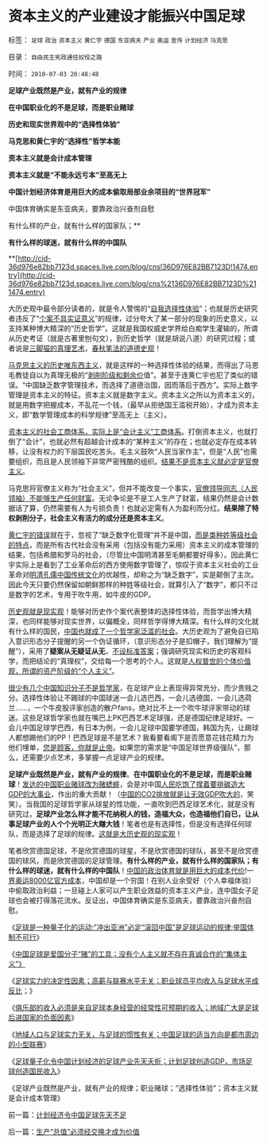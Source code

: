 # 资本主义的产业建设才能振兴中国足球

标签： `足球` `政治` `资本主义` `黄仁宇` `德国` `东亚病夫` `产业` `奥运` `宣传` `计划经济` `马克思` 

目录： `自由民主宪政通往奴役之路`

时间： `2010-07-03 20:48:48`

**足球产业既然是产业，就有产业的规律**

**在中国职业化的不是足球，而是职业赌球**

**历史和现实世界观中的“选择性体验”**

**马克思和黄仁宇的“选择性”哲学本能**

**资本主义就是会计成本管理**

**资本主义就是“不能永远亏本”至高无上**

**中国计划经济体育是用巨大的成本偷取局部业余项目的“世界冠军”**

中国体育确实是东亚病夫，要靠政治兴奋剂自慰

有什么样的产业，就有什么样的国家队；**

**有什么样的球迷，就有什么样的中国队**

**[http://cid-36d976e82bb7123d.spaces.live.com/blog/cns!36D976E82BB7123D!1474.entry](http://cid-36d976e82bb7123d.spaces.live.com/blog/cns%2136D976E82BB7123D%211474.entry)

大历史观中最令部分读者的，就是令人警惕的“[自我选择性体验](../../../2009/4/4/期望，预期和选择性体验；有调查也没有发言权.md)”；也就是历史研究者违反了“[个案不具实证意义](../../../2010/3/16/个案不具备历史实证意义.md)”的规律，过分夸大了某一部分的现象的历史意义，以支持某种博大精深的“历史哲学”。这就是我国权威史学界给白痴学生灌输的，所谓从历史考证（就是古著里刨句文），到历史哲学（就是胡说八道）的研究过程；或者说是[三脚猫的真理艺术](../../../2009/7/10/三脚猫真理艺术.md)，[春秋笔法的道德史观](../../../2010/1/17/春秋笔法三步曲.md)！

[马克思主义的历史唯东西主义](../../../2009/12/30/自造伪证循环的马恩“历史唯物主义”.md)，就是这样的一种选择性体验的结果，而得出了马恩毛教徒自以为真理无极的“[剥削阶级和剩余价](../../../2009/10/14/劳资公平交易谁养活了谁.md)值”。甚至于连黄仁宇也犯了类似的错误。“中国缺乏数字管理技术，而选择了道德治国，因而落后于西方”。实际上数字管理是资本主义的特征。资本主义就是数字主义。资本主义之所以为资本主义的，就是用数字把握成本，不乱花一个钱，（最早从拒绝国王滥税开始），才成为资本主义，即“数学管理成本的科学规律”至高无上（主义）。

[资本主义的社会工商体系，实际上是“会计主义”工商体系](../../../2010/4/23/凯恩斯主义就是社会主义就是计划经济.md)。打倒资本主义，也就打倒了“会计”，也就必然有超越会计成本的“某种主义”的存在；也就必定存在成本转移，让没有权力的下层国民吃苦头。毛主义鼓吹“人民当家作主”，但是“人民”也需要组织，而且是人民领袖下非常严密残酷的组织。[结果不是资本主义就必定是官僚主义](../../../2009/9/14/私有制和公有制之争.md)。

马克思将官僚主义称为“社会主义”，但并不能改变一个事实，[官僚领导同志（人民领袖）不能够生产任何财富](../../../2009/1/22/计划经济和市场经济中的生产者角色差异.md)。无论争论是不是工人生产了财富，结果仍然是会计数据话了算，仍然需要有人为亏损负责！也就必定需有人为盈利而分红。**结果除了特权剥削分子，社会主义有活力的成分还是资本主义**。

[黄仁宇的错误](../../../2009/3/23/黄仁宇的失误：宋明清帝国不是因为缺乏技术而选道德.md)就在于，忽视了“缺乏数字化管理”并不是中国，[而是类种姓等级社会的特点](../../../2010/5/26/为什么类种姓制度排斥技术进步.md)，而是所有古代社会没有采用（包括没有能力采用）资本主义的成本管理的结果，包括希腊和罗马的社会，（尽管比中国明清甚至毛朝都要好得多）。因此黄仁宇实际上是看到了工业革命后的西方使用数字管理了，惊叹于资本主义社会的工业革命对[明清孔儒中国传统文化](../../../2009/6/22/国学儒教的科学精华在无私的服从美德.md)的优越性，却称之为“缺乏数字”，实是颠倒了主次。因此今天只要仍然保留如朝鲜那样的种姓等级社会，就算引入了“数字”，都只不过是数字的艺术，专用于吹牛用，如牛皮的GDP。

[历史观就是现实观](../../../2010/5/27/道德史观就是文革政治观.md)！能够对历史作个案代表整体的选择性体验，而哲学出博大精深，也同样能够对现实世界，以偏概全，同样哲学得博大精深。有什么样的文化就有什么样的国民，[中国也就成了一个哲学家泛滥的社会](../../../2010/6/24/中国哲学家泛滥成灾的原因.md)。大历史观为了避免自已陷入意识形态分子提醒的另一个伪证循环，（意识形态分子是扣帽子，我们理解为“提醒”），采用了**疑案从无疑证从无**，[不设标准答案](../../../2010/5/7/大历史观提供分析过程不提供标准答案.md)；强调研究现实和历史的客观科学，而把结论的“真理权”，交给每一个思考的个人。这就是[人权普世的个体价值观，所谓的资产阶级的“个人主义”](../../../2010/6/28/个体价值观之大学无书.md)。

[很少有几个中国知识分子不是哲学家](../../../2010/6/23/毛左真的姓“毛”吗.md)，在足球产业上表现得异常充分，而少贵贱之分。选择性体验让不踢球的中国球迷一会儿选巴西，一会儿选德国，一会儿选荷兰……，一个牛皮股评家创造的散户fans，绝对比不上一个吹牛球评家带动的球迷。这些足球哲学家也就在嘴巴上PK巴西艺术足球强，还是德国纪律足球好。一会儿中国足球学巴西，有日本为例，一会儿足球中国要学德国，韩国为先，让踢球人都想踢他们的PP！巴西足球是不是艺术？我看要看阁下是否愿意花钱花精力为他们埋单，[您是顾客，你就是止帝](../../../2009/11/26/自愿交换是市场价值的唯一标准，和讲科学的艺术品.md)。如果您的需求是“中国足球世界级强队”，那么，还需要少点艺术，多掌握一点足球产业的规律。

**足球产业既然是产业，就有产业的规律**。**在中国职业化的不是足球，而是职业赌球**！[发达的中国职业赌球改为赌蟋蟀](../../../2010/7/1/有什么样的球迷，就有什么样的中国足球.md)，会是对中国[人民吃饱了撑着要排碳造大GDP的大事业](../../../2009/12/30/中国操心CO2排放是吃饱了撑着.md)，作出的重大贡献！（[中国的CO2排放就是让无效GDP吹大的](../../../2009/12/28/“生产倒退”可能社会进步.md)，笑笑）。当我国的足球哲学家从球星的性功能，一直吹到巴西足球艺术化，就是没有研究过，**足球产业怎么样才能不花纳税人的钱，造福大众，也造福他们自已，让从事足球产业的人个个光明正大赚大钱**！笔者也是有选择性，但是没有选择任何球队，而是选择了足球的规律。[这就是大历史观的现实观](../../../2010/6/22/最大的敌人是自已；科学实证标准的的回归测试.md)！

笔者欣赏德国足球，不是欣赏德国的球星，不是欣赏德国的球队，甚至不是欣赏德国的球风，而是欣赏德国的足球管理。**有什么样的产业，就有什么样的国家队；有什么样的球迷，就有什么样的中国队**！[中国的政治体育就是用巨大的成本代价](../../../2010/1/11/当爱国成为一种消费.md)!一[界奥运8000亿官方成本](../../../2008/8/10/从此不看奥运会.md)，中国却是一个穷国！在别人业余受好（个人幸福体验）中偷取政治利益；一旦碰上人家可以产生职业效益的资本主义产业，连中国女子足球也会被打得落花流水。反证出，中国体育确实是东亚病夫，要靠政治兴奋剂自慰。

《[足球是一种量子化的运动;“冲出亚洲”必定“滚回中国”是足球运动的规律;举国体制不可行](../../../2010/7/1/“冲出亚洲”“滚回老家”是足球运动的规律.md)》

《[中国足球是爱国分子“赌”的工具；没有个人主义就不存在真诚合作的“集体主义”》](../../../2010/7/1/有什么样的球迷，就有什么样的中国足球.md)

《[足球实力的决定性因素；高薪与联赛水平无关；职业球员平均收入与足球水平成反比](../../../2010/7/2/决定足球实力的因素；球员相对收入越高水平越差.md)；》

《[俱乐部的收入必须是来自足球本身经营的经常性可预期的收入；地域广大是足球后进国家的负面因素](../../../2010/7/2/中国足球的合理定位是卡塔尔朝鲜的对手.md)》

《[地域人口与足球实力无关，与足球的惯性有关；中国足球的适当方向是都市周边的小型联赛](../../../2010/7/3/中国足球的适当方向是都市周边的小型联赛.md)》

《[足球量子化令中国计划经济的足球产业先天夭折；计划足球创造GDP，市场足球创造国民收入](../../../2010/7/3/计划经济令中国足球先天不足.md)》

《足球产业既然是产业，就有产业的规律；职业赌球；“选择性体验”；资本主义就是会计成本管理》



前一篇：[计划经济令中国足球先天不足](../../../2010/7/3/计划经济令中国足球先天不足.md)

后一篇：[生产“总值”必须经交换才成为价值](../../../2010/7/4/生产“总值”必须经交换才成为价值.md)